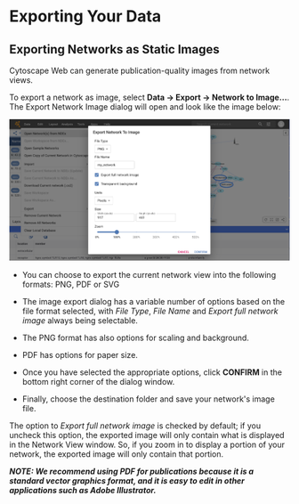 Exporting Your Data
====================
<a id="export_your_data"> </a>

## Exporting Networks as Static Images
Cytoscape Web can generate publication-quality images from network views.

To export a network as image, select **Data → Export → Network to Image…**.
The Export Network Image dialog will open and look like the image below:

![](_static/images/Export/export_image_1.png)

-    You can choose to export the current network view into the following formats: PNG, PDF or SVG

-    The image export dialog has a variable number of options based on the file format selected, with *File Type*, *File Name* and  *Export full network image* always being selectable.
-    The PNG format has also options for scaling and background.
-    PDF has options for paper size.
-    Once you have selected the appropriate options, click **CONFIRM** in the bottom right corner of the dialog window.
-   Finally, choose the destination folder and save your network's image file.

The option to *Export full network image* is checked by default; if you uncheck this option, the exported image will only contain what is displayed in the Network View window. So, if you zoom in to display a portion of your network, the exported image will only contain that portion.

***NOTE: We recommend using PDF for publications because it is a standard vector graphics format, and it is easy to edit in other applications such as Adobe Illustrator.***


